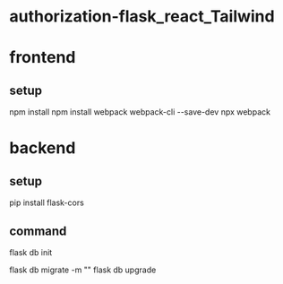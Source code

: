 # authorization-flask_react_Tailwind

# frontend
## setup
npm install
npm install webpack webpack-cli --save-dev
npx webpack


# backend
## setup
pip install flask-cors

## command
flask db init

flask db migrate -m ""
flask db upgrade
